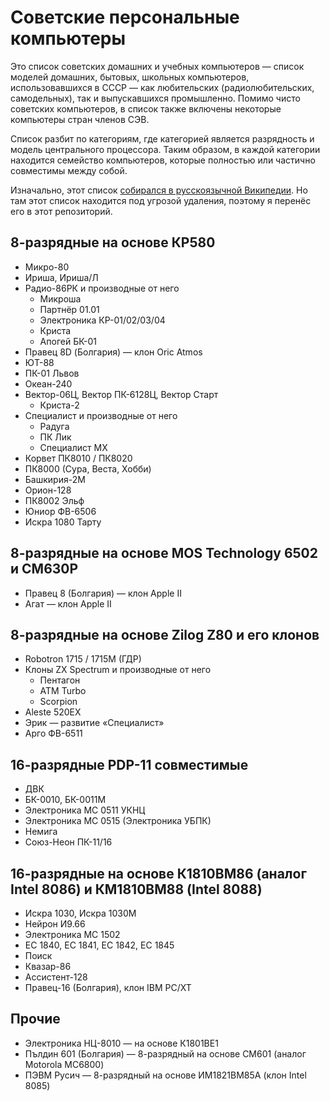 # Советские персональные компьютеры

Это список советских домашних и учебных компьютеров — список моделей домашних, бытовых, школьных компьютеров, использовавшихся в СССР — как любительских (радиолюбительских, самодельных), так и выпускавшихся промышленно. Помимо чисто советских компьютеров, в список также включены некоторые компьютеры стран членов СЭВ.

Список разбит по категориям, где категорией является разрядность и модель центрального процессора. Таким образом, в каждой категории находится семейство компьютеров, которые полностью или частично совместимы между собой.

Изначально, этот список [собирался в русскоязычной Википедии](https://ru.wikipedia.org/wiki/%D0%A1%D0%BF%D0%B8%D1%81%D0%BE%D0%BA_%D1%81%D0%BE%D0%B2%D0%B5%D1%82%D1%81%D0%BA%D0%B8%D1%85_%D0%B4%D0%BE%D0%BC%D0%B0%D1%88%D0%BD%D0%B8%D1%85_%D0%B8_%D1%83%D1%87%D0%B5%D0%B1%D0%BD%D1%8B%D1%85_%D0%BA%D0%BE%D0%BC%D0%BF%D1%8C%D1%8E%D1%82%D0%B5%D1%80%D0%BE%D0%B2).
Но там этот список находится под угрозой удаления, поэтому я перенёс его в этот репозиторий.


## 8-разрядные на основе КР580

* Микро-80
* Ириша, Ириша/Л
* Радио-86РК и производные от него
  * Микроша
  * Партнёр 01.01
  * Электроника КР-01/02/03/04
  * Криста
  * Апогей БК-01
* Правец 8D (Болгария) — клон Oric Atmos
* ЮТ-88
* ПК-01 Львов
* Океан-240
* Вектор-06Ц, Вектор ПК-6128Ц, Вектор Старт
  * Криста-2
* Специалист и производные от него
  * Радуга
  * ПК Лик
  * Специалист MX
* Корвет ПК8010 / ПК8020
* ПК8000 (Сура, Веста, Хобби)
* Башкирия-2М
* Орион-128
* ПК8002 Эльф
* Юниор ФВ-6506
* Искра 1080 Тарту

## 8-разрядные на основе MOS Technology 6502 и СМ630Р

* Правец 8 (Болгария) — клон Apple II
* Агат — клон Apple II

## 8-разрядные на основе Zilog Z80 и его клонов

* Robotron 1715 / 1715М (ГДР)
* Клоны ZX Spectrum и производные от него
  * Пентагон
  * ATM Turbo
  * Scorpion
* Aleste 520EX
* Эрик — развитие «Специалист»
* Арго ФВ-6511

## 16-разрядные PDP-11 совместимые

* ДВК
* БК-0010, БК-0011M
* Электроника МС 0511 УКНЦ
* Электроника МС 0515 (Электроника УБПК)
* Немига
* Союз-Неон ПК-11/16

## 16-разрядные на основе К1810ВМ86 (аналог Intel 8086) и КМ1810ВМ88 (Intel 8088)

* Искра 1030, Искра 1030М
* Нейрон И9.66
* Электроника МС 1502
* ЕС 1840, ЕС 1841, ЕС 1842, ЕС 1845
* Поиск
* Квазар-86
* Ассистент-128
* Правец-16 (Болгария), клон IBM PC/XT

## Прочие

* Электроника НЦ-8010 — на основе К1801ВЕ1
* Пълдин 601 (Болгария) — 8-разрядный на основе СМ601 (аналог Motorola MC6800)
* ПЭВМ Русич — 8-разрядный на основе ИМ1821ВМ85А (клон Intel 8085)
